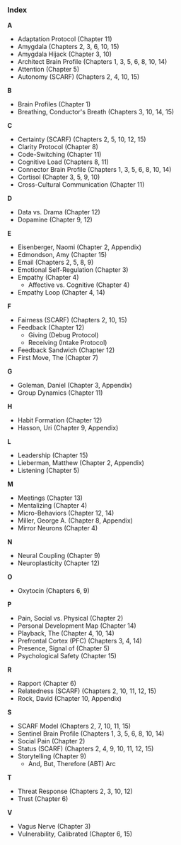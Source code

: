 ### **Index**

**A**
*   Adaptation Protocol (Chapter 11)
*   Amygdala (Chapters 2, 3, 6, 10, 15)
*   Amygdala Hijack (Chapter 3, 10)
*   Architect Brain Profile (Chapters 1, 3, 5, 6, 8, 10, 14)
*   Attention (Chapter 5)
*   Autonomy (SCARF) (Chapters 2, 4, 10, 15)

**B**
*   Brain Profiles (Chapter 1)
*   Breathing, Conductor's Breath (Chapters 3, 10, 14, 15)

**C**
*   Certainty (SCARF) (Chapters 2, 5, 10, 12, 15)
*   Clarity Protocol (Chapter 8)
*   Code-Switching (Chapter 11)
*   Cognitive Load (Chapters 8, 11)
*   Connector Brain Profile (Chapters 1, 3, 5, 6, 8, 10, 14)
*   Cortisol (Chapter 3, 5, 9, 10)
*   Cross-Cultural Communication (Chapter 11)

**D**
*   Data vs. Drama (Chapter 12)
*   Dopamine (Chapter 9, 12)

**E**
*   Eisenberger, Naomi (Chapter 2, Appendix)
*   Edmondson, Amy (Chapter 15)
*   Email (Chapters 2, 5, 8, 9)
*   Emotional Self-Regulation (Chapter 3)
*   Empathy (Chapter 4)
    *   Affective vs. Cognitive (Chapter 4)
*   Empathy Loop (Chapter 4, 14)

**F**
*   Fairness (SCARF) (Chapters 2, 10, 15)
*   Feedback (Chapter 12)
    *   Giving (Debug Protocol)
    *   Receiving (Intake Protocol)
*   Feedback Sandwich (Chapter 12)
*   First Move, The (Chapter 7)

**G**
*   Goleman, Daniel (Chapter 3, Appendix)
*   Group Dynamics (Chapter 11)

**H**
*   Habit Formation (Chapter 12)
*   Hasson, Uri (Chapter 9, Appendix)

**L**
*   Leadership (Chapter 15)
*   Lieberman, Matthew (Chapter 2, Appendix)
*   Listening (Chapter 5)

**M**
*   Meetings (Chapter 13)
*   Mentalizing (Chapter 4)
*   Micro-Behaviors (Chapter 12, 14)
*   Miller, George A. (Chapter 8, Appendix)
*   Mirror Neurons (Chapter 4)

**N**
*   Neural Coupling (Chapter 9)
*   Neuroplasticity (Chapter 12)

**O**
*   Oxytocin (Chapters 6, 9)

**P**
*   Pain, Social vs. Physical (Chapter 2)
*   Personal Development Map (Chapter 14)
*   Playback, The (Chapter 4, 10, 14)
*   Prefrontal Cortex (PFC) (Chapters 3, 4, 14)
*   Presence, Signal of (Chapter 5)
*   Psychological Safety (Chapter 15)

**R**
*   Rapport (Chapter 6)
*   Relatedness (SCARF) (Chapters 2, 10, 11, 12, 15)
*   Rock, David (Chapter 10, Appendix)

**S**
*   SCARF Model (Chapters 2, 7, 10, 11, 15)
*   Sentinel Brain Profile (Chapters 1, 3, 5, 6, 8, 10, 14)
*   Social Pain (Chapter 2)
*   Status (SCARF) (Chapters 2, 4, 9, 10, 11, 12, 15)
*   Storytelling (Chapter 9)
    *   And, But, Therefore (ABT) Arc

**T**
*   Threat Response (Chapters 2, 3, 10, 12)
*   Trust (Chapter 6)

**V**
*   Vagus Nerve (Chapter 3)
*   Vulnerability, Calibrated (Chapter 6, 15)
      